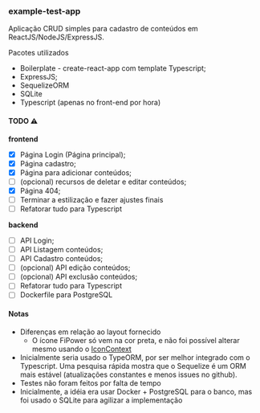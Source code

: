 ### example-test-app

Aplicação CRUD simples para cadastro de conteúdos em ReactJS/NodeJS/ExpressJS.

Pacotes utilizados
- Boilerplate - create-react-app com template Typescript;
- ExpressJS;
- SequelizeORM
- SQLite
- Typescript (apenas no front-end por hora)

#### TODO :warning:
**frontend**
- [X] Página Login (Página principal);
- [X] Página cadastro;
- [X] Página para adicionar conteúdos;
- [ ] (opcional) recursos de deletar e editar conteúdos;
- [X] Página 404;
- [ ] Terminar a estilização e fazer ajustes finais
- [ ] Refatorar tudo para Typescript

**backend**
- [ ] API Login;
- [ ] API Listagem conteúdos;
- [ ] API Cadastro conteúdos;
- [ ] (opcional) API edição conteúdos;
- [ ] (opcional) API exclusão conteúdos;
- [ ] Refatorar tudo para Typescript
- [ ] Dockerfile para PostgreSQL

#### Notas

- Diferenças em relação ao layout fornecido
  - O ícone FiPower só vem na cor preta, e não foi possível alterar mesmo usando o [IconContext](https://github.com/react-icons/react-icons#configuration)
- Inicialmente seria usado o TypeORM, por ser melhor integrado com o Typescript. Uma pesquisa rápida mostra que o Sequelize é um ORM mais estável (atualizações constantes e menos issues no github).
- Testes não foram feitos por falta de tempo
- Inicialmente, a idéia era usar Docker + PostgreSQL para o banco, mas foi usado o SQLite para agilizar a implementação